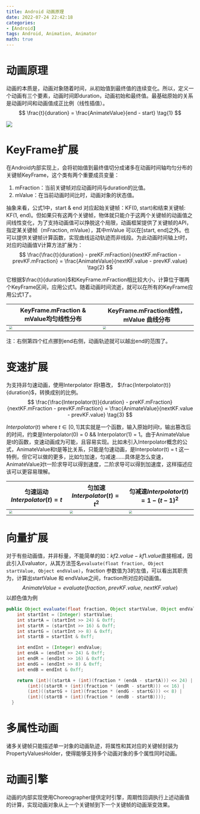 ```yaml
---
title: Android 动画原理
date: 2022-07-24 22:42:18
categories:
- [Android]
tags: Android, Animation, Animator
math: true
---
```


# 动画原理

动画的本质是，动画对象随着时间，从初始值到最终值的连续变化。所以，定义一个动画有三个要素，动画时间即duration，动画初始和最终值。最基础原始的关系是动画时间和动画值成正比例（线性插值）。
$$
\frac{t}{duration} = \frac{AnimateValue}{end - start} \tag{1}
$$

![](https://p.ipic.vip/3vgwve.jpg)

# KeyFrame扩展

在Android内部实现上，会将初始值到最终值切分成诸多在动画时间轴均匀分布的关键帧KeyFrame，这个类有两个重要成员变量：

1. mFraction：当前关键帧对应动画时间与duration的比值。
2. mValue：在当前动画时间比时，动画对象的状态值。

抽象来看，公式$1$中，start & end 对应起始关键帧：KF(0, start)和结束关键帧: KF(1, end)。但如果只有这两个关键帧，物体就只能介于这两个关键帧的动画值之间线性变化，为了支持动画值可以挣脱这个局限，动画框架提供了关键帧的API，指定某关键帧（mFraction, mValue），其中mValue 可以在[start, end]之外。也可以提供关键帧计算函数，实现曲线运动轨迹而非线段。为此动画时间轴上t时，对应的动画值V计算方法扩展为：
$$
\frac{\frac{t}{duration} - preKF.mFraction}{nextKF.mFraction - prevKF.mFraction} = \frac{AnimateValue}{nextKF.value - prevKF.value} \tag{2}
$$

它根据$\frac{t}{duration}$和KeyFrame.mFraction相比较大小，计算位于哪两个KeyFrame区间，应用公式$1$。随着动画时间流逝，就可以在所有的KeyFrame应用公式$1$了。

| KeyFrame.mFraction & mValue均匀线性分布                      | KeyFrame.mFraction线性，mValue 曲线分布                      |
| ------------------------------------------------------------ | ------------------------------------------------------------ |
| <img src="https://p.ipic.vip/xw8u0r.jpg" style="zoom:50%;" /> | <img src="https://p.ipic.vip/9vuhf0.jpg" style="zoom:50%;" /> |



注：右侧第四个红点挪到end右侧，动画轨迹就可以越出end的范围了。



# 变速扩展

为支持非匀速动画，使用Interpolator 将t篡改， $\frac{Interpolator(t)}{duration}$，转换成别的比例。
$$
\frac{\frac{Interpolator(t)}{duration} - preKF.mFraction}{nextKF.mFraction - prevKF.mFraction} = \frac{AnimateValue}{nextKF.value - prevKF.value} \tag{3}
$$

$Interpolator(t)\text{ where } t\in[0, 1]$其实就是一个函数，输入原始时间t，输出篡改后的时间，约束是Interpolator(0) = 0 && Interpolator(1) = 1。由于AnimateValue 是t的函数，变速动画成为可能，且容易实现。比如未引入Interpolator概念的公式，AnimateValue和t是等比关系，只能是匀速动画，是Interpolator(t) = t 这一特例，但它可以做的更多，比如匀加速，匀减速……具体是怎么变速，AnimateValue对t一阶求导可以得到速度，二阶求导可以得到加速度，这样描述应该可以更容易理解。

| 匀速运动 $Interpolator(t) = t$                               | 匀加速$Interpolator(t) = t^2$                                | 匀减速$Interpolator(t) = 1 - ( t - 1 ) ^ 2$                  |
| ------------------------------------------------------------ | ------------------------------------------------------------ | ------------------------------------------------------------ |
| <img src="https://p.ipic.vip/nwt407.jpg" style="zoom:50%;" /> | <img src="https://p.ipic.vip/ajhcam.jpg" style="zoom:50%;" /> | <img src="https://p.ipic.vip/6whz0k.jpg" style="zoom:50%;" /> |



# 向量扩展

对于有些动画值，并非标量，不能简单的如：$kf2.value - kf1.value$直接相减，因此引入Evaluator，从其方法签名`evaluate(float fraction, Object startValue, Object endValue)`，fraction 参数值为$3$的左值，可以看出其职责为，计算出startValue 和 endValue之间，fraction所对应的动画值。
$$
AnimateValue = evaluate(fraction, \ prevKF.value, \ nextKF.value) \tag{4}
$$
以颜色值为例

```java
public Object evaluate(float fraction, Object startValue, Object endValue) {
    int startInt = (Integer) startValue;
    int startA = (startInt >> 24) & 0xff;
    int startR = (startInt >> 16) & 0xff;
    int startG = (startInt >> 8) & 0xff;
    int startB = startInt & 0xff;

    int endInt = (Integer) endValue;
    int endA = (endInt >> 24) & 0xff;
    int endR = (endInt >> 16) & 0xff;
    int endG = (endInt >> 8) & 0xff;
    int endB = endInt & 0xff;

    return (int)((startA + (int)(fraction * (endA - startA))) << 24) |
        (int)((startR + (int)(fraction * (endR - startR))) << 16) |
        (int)((startG + (int)(fraction * (endG - startG))) << 8) |
        (int)((startB + (int)(fraction * (endB - startB))));
  }
```

# 多属性动画

诸多关键帧只能描述单一对象的动画轨迹，将属性和其对应的关键帧封装为PropertyValuesHolder，使得能够支持多个动画对象的多个属性同时动画。

# 动画引擎

动画的内部实现使用Choreographer提供定时引擎，周期性回调执行上述动画值的计算，实现动画对象从上一个关键帧到下一个关键帧的动画渐变效果。




